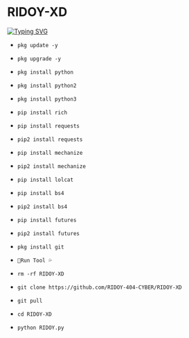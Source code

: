 
# RIDOY-XD
[![Typing SVG](https://readme-typing-svg.demolab.com?font=Fira+Code&pause=1000&width=435&lines=VERSION++%E2%91%86+8.0.1+PAID%F0%9F%94%A5;%F0%9F%92%9C%F0%9F%94%A5HATERS+FILL+ME+OKY+DON'T+SAD%F0%9F%94%A5;RMX+BRAND)](https://git.io/typing-svg)


 - `pkg update -y`
 - `pkg upgrade -y`
- `pkg install python`
- `pkg install python2`
- `pkg install python3`
- `pip install rich`
- `pip install requests`
- `pip2 install requests`
- `pip install mechanize`
- `pip2 install mechanize`
- `pip install lolcat`
- `pip install bs4`
- `pip2 install bs4`
- `pip install futures`
- `pip2 install futures`
- `pkg install git`

- `💚Run Tool 💦`

-  `rm -rf RIDOY-XD `
- `git clone https://github.com/RIDOY-404-CYBER/RIDOY-XD `
- `git pull `
- `cd RIDOY-XD `
- `python RIDOY.py `
